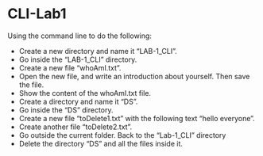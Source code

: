 # CLI-Lab1

Using the command line to do the following:

- Create a new directory and name it “LAB-1_CLI”.
- Go inside the “LAB-1_CLI” directory.
- Create a new file “whoAmI.txt”.
- Open the new file, and write an introduction about yourself. Then save the file.
- Show the content of the whoAmI.txt file.
- Create a directory and name it “DS”.
- Go inside the “DS” directory.
- Create a new file “toDelete1.txt” with the following text “hello everyone”.
- Create another file “toDelete2.txt”.
- Go outside the current folder. Back to the “Lab-1_CLI” directory
- Delete the directory “DS” and all the files inside it.
